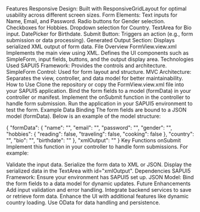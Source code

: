 Features
Responsive Design: Built with ResponsiveGridLayout for optimal usability across different screen sizes.
Form Elements:
Text inputs for Name, Email, and Password.
Radio buttons for Gender selection.
Checkboxes for Hobbies.
Dropdown selection for Country.
TextArea for Bio input.
DatePicker for Birthdate.
Submit Button: Triggers an action (e.g., form submission or data processing).
Generated Output Section: Displays serialized XML output of form data.
File Overview
FormView.view.xml
Implements the main view using XML.
Defines the UI components such as SimpleForm, input fields, buttons, and the output display area.
Technologies Used
SAPUI5 Framework: Provides the controls and architecture.
SimpleForm Control: Used for form layout and structure.
MVC Architecture: Separates the view, controller, and data model for better maintainability.
How to Use
Clone the repository or copy the FormView.view.xml file into your SAPUI5 application.
Bind the form fields to a model (formData) in your controller or manifest.
Implement the onSubmit function in the controller to handle form submission.
Run the application in your SAPUI5 environment to test the form.
Example Data Binding
The form fields are bound to a JSON model (formData). Below is an example of the model structure:

{
  "formData": {
    "name": "",
    "email": "",
    "password": "",
    "gender": "",
    "hobbies": {
      "reading": false,
      "traveling": false,
      "cooking": false
    },
    "country": "",
    "bio": "",
    "birthdate": ""
  },
  "xmlOutput": ""
}
Key Functions
onSubmit
Implement this function in your controller to handle form submissions. For example:

Validate the input data.
Serialize the form data to XML or JSON.
Display the serialized data in the TextArea with id="xmlOutput".
Dependencies
SAPUI5 Framework: Ensure your environment has SAPUI5 set up.
JSON Model: Bind the form fields to a data model for dynamic updates.
Future Enhancements
Add input validation and error handling.
Integrate backend services to save or retrieve form data.
Enhance the UI with additional features like dynamic country loading.
Use OData for data handling and persistence.
